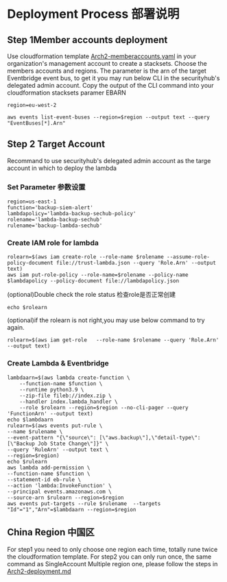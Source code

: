 #  Deployment Process 部署说明

## Step 1Member accounts deployment
Use cloudformation template [Arch2-memberaccounts.yaml](Arch2-memberaccounts.yaml) in your organization's management account to create a stacksets.
Choose the members accounts and regions.
The parameter is the arn of the target Eventbridge event bus, to get it you may run below CLI in the securityhub's delegated admin account.
Copy the output of the CLI command into your cloudformation stacksets paramer EBARN

```
region=eu-west-2
```
```
aws events list-event-buses --region=$region --output text --query "EventBuses[*].Arn"
```
## Step 2 Target Account
Recommand to use securityhub's delegated admin account as the targe account in which to deploy the lambda

### Set Parameter 参数设置
```
region=us-east-1
function='backup-siem-alert'
lambdapolicy='lambda-backup-sechub-policy'
rolename='lambda-backup-sechub'
rulename='backup-lambda-sechub'
```

### Create IAM role for lambda
```
rolearn=$(aws iam create-role --role-name $rolename --assume-role-policy-document file://trust-lambda.json --query 'Role.Arn' --output text)
aws iam put-role-policy --role-name=$rolename --policy-name $lambdapolicy --policy-document file://lambdapolicy.json
```
(optional)Double check the role status 检查role是否正常创建
```
echo $rolearn
```
(optional)if the rolearn is not right,you may use below command to try again.
```
rolearn=$(aws iam get-role   --role-name $rolename --query 'Role.Arn' --output text)
```

### Create Lambda & Eventbridge
```
lambdaarn=$(aws lambda create-function \
    --function-name $function \
    --runtime python3.9 \
    --zip-file fileb://index.zip \
    --handler index.lambda_handler \
    --role $rolearn --region=$region --no-cli-pager --query 'FunctionArn' --output text)
echo $lambdaarn
rulearn=$(aws events put-rule \
--name $rulename \
--event-pattern "{\"source\": [\"aws.backup\"],\"detail-type\": [\"Backup Job State Change\"]}" \
--query 'RuleArn' --output text \
--region=$region)
echo $rulearn
aws lambda add-permission \
--function-name $function \
--statement-id eb-rule \
--action 'lambda:InvokeFunction' \
--principal events.amazonaws.com \
--source-arn $rulearn --region=$region
aws events put-targets --rule $rulename  --targets "Id"="1","Arn"=$lambdaarn --region=$region
```
## China Region 中国区
For step1 you need to only choose one region each time, totally rune twice the cloudformation template.
For step2 you can only run once, the same command as SingleAccount Multiple region one, please follow the steps in [Arch2-deployment.md](Arch2-deployment.md)
